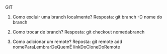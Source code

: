 GIT
1. Como excluir uma branch localmente? 
Resposta: git branch -D nome do branch

2. Como trocar de branch?
Resposta: git checkout nomedabranch

3. Como adicionar um remote?
Reposta: git remote add nomeParaLembrarDeQuemÉ linkDoCloneDoRemote
